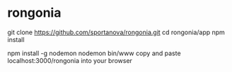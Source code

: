 rongonia
========
git clone https://github.com/sportanova/rongonia.git
cd rongonia/app
npm install

npm install -g nodemon
nodemon bin/www 
copy and paste localhost:3000/rongonia into your browser
